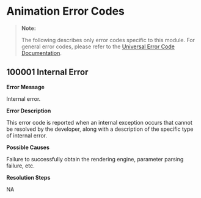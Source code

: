 # Animation Error Codes

> **Note:**
>
> The following describes only error codes specific to this module. For general error codes, please refer to the [Universal Error Code Documentation](cj-errorcode-universal.md).

## 100001 Internal Error

**Error Message**

Internal error.

**Error Description**

This error code is reported when an internal exception occurs that cannot be resolved by the developer, along with a description of the specific type of internal error.

**Possible Causes**

Failure to successfully obtain the rendering engine, parameter parsing failure, etc.

**Resolution Steps**

NA